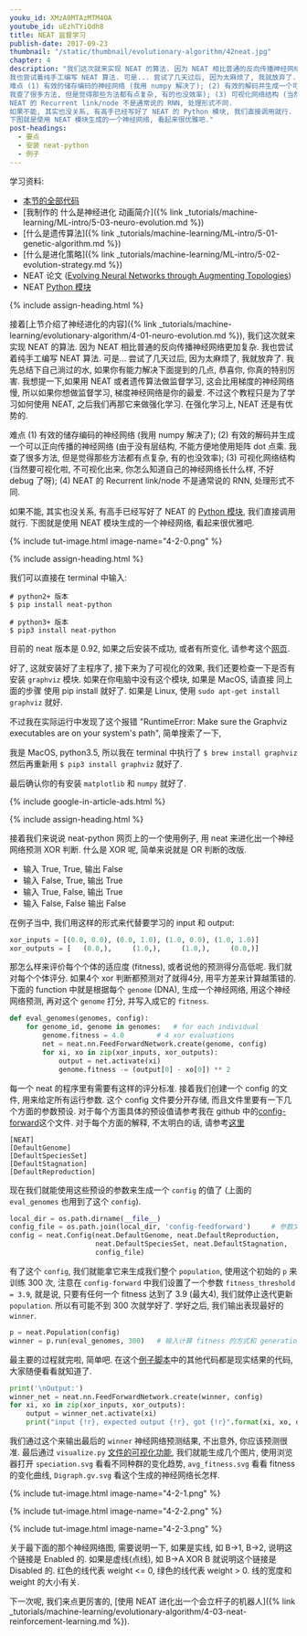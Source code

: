 ```yaml
---
youku_id: XMzA0MTAzMTM4OA
youtube_id: uEzhTYiQdh8
title: NEAT 监督学习
publish-date: 2017-09-23
thumbnail: "/static/thumbnail/evolutionary-algorithm/42neat.jpg"
chapter: 4
description: "我们这次就来实现 NEAT 的算法. 因为 NEAT 相比普通的反向传播神经网络更加复杂.
我也尝试着纯手工编写 NEAT 算法. 可是... 尝试了几天过后, 因为太麻烦了, 我就放弃了. 我先总结下自己淌过的水, 如果你有能力解决下面提到的几点, 恭喜你, 你真的特别厉害.
难点 (1) 有效的储存编码的神经网络 (我用 numpy 解决了); (2) 有效的解码并生成一个可以正向传播的神经网络 (由于没有层结构, 不能方便地使用矩阵 dot 点乘.
我查了很多方法, 但是觉得那些方法都有点复杂, 有的也没效率); (3) 可视化网络结构 (当然要可视化啦, 不可视化出来, 你怎么知道自己的神经网络长什么样, 不好 debug 了呀); (4)
NEAT 的 Recurrent link/node 不是通常说的 RNN, 处理形式不同.
如果不能, 其实也没关系, 有高手已经写好了 NEAT 的 Python 模块, 我们直接调用就行.
下图就是使用 NEAT 模块生成的一个神经网络, 看起来很优雅吧."
post-headings:
  - 要点
  - 安装 neat-python
  - 例子
---
```


学习资料:
  * [本节的全部代码](https://github.com/MorvanZhou/Evolutionary-Algorithm/tree/master/tutorial-contents/Using%20Neural%20Nets/NEAT)
  * [我制作的 什么是神经进化 动画简介]({% link _tutorials/machine-learning/ML-intro/5-03-neuro-evolution.md %})
  * [什么是遗传算法]({% link _tutorials/machine-learning/ML-intro/5-01-genetic-algorithm.md %})
  * [什么是进化策略]({% link _tutorials/machine-learning/ML-intro/5-02-evolution-strategy.md %})
  * NEAT 论文 ([Evolving Neural Networks through Augmenting Topologies](http://nn.cs.utexas.edu/downloads/papers/stanley.ec02.pdf))
  * NEAT [Python 模块](http://neat-python.readthedocs.io/en/latest/neat_overview.html)

 {% include assign-heading.html %}

接着[上节介绍了神经进化的内容]({% link _tutorials/machine-learning/evolutionary-algorithm/4-01-neuro-evolution.md %}),
我们这次就来实现 NEAT 的算法. 因为 NEAT 相比普通的反向传播神经网络更加复杂.
我也尝试着纯手工编写 NEAT 算法. 可是... 尝试了几天过后, 因为太麻烦了, 我就放弃了. 我先总结下自己淌过的水, 如果你有能力解决下面提到的几点, 恭喜你, 你真的特别厉害.
我想提一下,如果用 NEAT 或者遗传算法做监督学习, 这会比用梯度的神经网络慢, 所以如果你想做监督学习, 梯度神经网络是你的最爱. 不过这个教程只是为了学习如何使用 NEAT,
之后我们再那它来做强化学习. 在强化学习上, NEAT 还是有优势的.

难点 (1) 有效的储存编码的神经网络 (我用 numpy 解决了); (2) 有效的解码并生成一个可以正向传播的神经网络 (由于没有层结构, 不能方便地使用矩阵 dot 点乘.
我查了很多方法, 但是觉得那些方法都有点复杂, 有的也没效率); (3) 可视化网络结构 (当然要可视化啦, 不可视化出来, 你怎么知道自己的神经网络长什么样, 不好 debug 了呀); (4)
NEAT 的 Recurrent link/node 不是通常说的 RNN, 处理形式不同.

如果不能, 其实也没关系, 有高手已经写好了 NEAT 的 [Python 模块](http://neat-python.readthedocs.io/en/latest/neat_overview.html), 我们直接调用就行.
下图就是使用 NEAT 模块生成的一个神经网络, 看起来很优雅吧.

{% include tut-image.html image-name="4-2-0.png" %}




 {% include assign-heading.html %}

我们可以直接在 terminal 中输入:

```shell
# python2+ 版本
$ pip install neat-python

# python3+ 版本
$ pip3 install neat-python
```

目前的 neat 版本是 0.92, 如果之后安装不成功, 或者有所变化, 请参考这个[网页](http://neat-python.readthedocs.io/en/latest/installation.html).

好了, 这就安装好了主程序了, 接下来为了可视化的效果, 我们还要检查一下是否有安装 `graphviz` 模块. 如果在你电脑中没有这个模块, 如果是 MacOS, 请直接 同上面的步骤 使用 pip install 就好了.
如果是 Linux, 使用 `sudo apt-get install graphviz` 就好.

不过我在实际运行中发现了这个报错 "RuntimeError: Make sure the Graphviz executables are on your system's path", 简单搜索了一下,

我是 MacOS, python3.5, 所以我在 terminal 中执行了 `$ brew install graphviz` 然后再重新用 `$ pip3 install graphviz` 就好了.

最后确认你的有安装 `matplotlib` 和 `numpy` 就好了.

{% include google-in-article-ads.html %}

 {% include assign-heading.html %}

接着我们来说说 neat-python 网页上的一个使用例子, 用 neat 来进化出一个神经网络预测 XOR 判断. 什么是 XOR 呢, 简单来说就是 OR 判断的改版.

* 输入 True, True, 输出 False
* 输入 False, True, 输出 True
* 输入 True, False, 输出 True
* 输入 False, False 输出 False

在例子当中, 我们用这样的形式来代替要学习的 input 和 output:

```python
xor_inputs = [(0.0, 0.0), (0.0, 1.0), (1.0, 0.0), (1.0, 1.0)]
xor_outputs = [   (0.0,),     (1.0,),     (1.0,),     (0.0,)]
```

那怎么样来评价每个个体的适应度 (fitness), 或者说他的预测得分高低呢. 我们就对每个个体评分.
如果4个 xor 判断都预测对了就得4分, 用平方差来计算越策错的. 下面的 function 中就是根据每个 `genome` (DNA), 生成一个神经网络,
用这个神经网络预测, 再对这个 `genome` 打分, 并写入成它的 `fitness`.

```python
def eval_genomes(genomes, config):
    for genome_id, genome in genomes:   # for each individual
        genome.fitness = 4.0        # 4 xor evaluations
        net = neat.nn.FeedForwardNetwork.create(genome, config)
        for xi, xo in zip(xor_inputs, xor_outputs):
            output = net.activate(xi)
            genome.fitness -= (output[0] - xo[0]) ** 2
```

每一个 neat 的程序里有需要有这样的评分标准. 接着我们创建一个 config 的文件, 用来给定所有运行参数.
这个 config 文件要分开存储, 而且文件里要有一下几个方面的参数预设. 对于每个方面具体的预设值请参考我在 github 中的[config-forward](https://github.com/MorvanZhou/Evolutionary-Algorithm/blob/master/tutorial-contents/Using%20Neural%20Nets/NEAT/config-feedforward)这个文件.
对于每个方面的解释, 不太明白的话, 请参考[这里](http://neat-python.readthedocs.io/en/latest/config_file.html)

```shell
[NEAT]
[DefaultGenome]
[DefaultSpeciesSet]
[DefaultStagnation]
[DefaultReproduction]
```

现在我们就能使用这些预设的参数来生成一个 `config` 的值了 (上面的 `eval_genomes` 也用到了这个 `config`).

```python
local_dir = os.path.dirname(__file__)
config_file = os.path.join(local_dir, 'config-feedforward')     # 参数文件
config = neat.Config(neat.DefaultGenome, neat.DefaultReproduction,
                     neat.DefaultSpeciesSet, neat.DefaultStagnation,
                     config_file)
```

有了这个 `config`, 我们就能拿它来生成我们整个 `population`, 使用这个初始的 `p` 来训练 300 次, 注意在 `config-forward` 中我们设置了一个参数 `fitness_threshold = 3.9`,
就是说, 只要有任何一个 fitness 达到了 3.9 (最大4), 我们就停止迭代更新 `population`. 所以有可能不到 300 次就学好了. 学好之后, 我们输出表现最好的 `winner`.

```python
p = neat.Population(config)
winner = p.run(eval_genomes, 300)   # 输入计算 fitness 的方式和 generation 的次数
```

最主要的过程就完啦, 简单吧. 在这个[例子脚本](https://github.com/MorvanZhou/Evolutionary-Algorithm/blob/master/tutorial-contents/Using%20Neural%20Nets/NEAT/run_xor.py)中的其他代码都是现实结果的代码, 大家随便看看就知道了.

```python
print('\nOutput:')
winner_net = neat.nn.FeedForwardNetwork.create(winner, config)
for xi, xo in zip(xor_inputs, xor_outputs):
    output = winner_net.activate(xi)
    print("input {!r}, expected output {!r}, got {!r}".format(xi, xo, output))
```

我们通过这个来输出最后的 `winner` 神经网络预测结果, 不出意外, 你应该预测很准. 最后通过 `visualize.py` [文件的可视化功能](https://github.com/MorvanZhou/Evolutionary-Algorithm/blob/master/tutorial-contents/Using%20Neural%20Nets/NEAT/visualize.py), 我们就能生成几个图片,
使用浏览器打开 `speciation.svg` 看看不同种群的变化趋势, `avg_fitness.svg` 看看 fitness 的变化曲线, `Digraph.gv.svg` 看这个生成的神经网络长怎样.

{% include tut-image.html image-name="4-2-1.png" %}

{% include tut-image.html image-name="4-2-2.png" %}

{% include tut-image.html image-name="4-2-3.png" %}

关于最下面的那个神经网络图, 需要说明一下, 如果是实线, 如 B->1, B->2, 说明这个链接是 Enabled 的. 如果是虚线(点线), 如 B->A XOR B 就说明这个链接是 Disabled 的.
红色的线代表 weight <= 0, 绿色的线代表 weight > 0. 线的宽度和 weight 的大小有关.

下一次呢, 我们来点更厉害的, [使用 NEAT 进化出一个会立杆子的机器人]({% link _tutorials/machine-learning/evolutionary-algorithm/4-03-neat-reinforcement-learning.md %}).